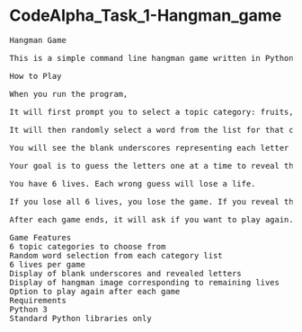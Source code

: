 # CodeAlpha_Task_1-Hangman_game
<pre>
Hangman Game

This is a simple command line hangman game written in Python.

How to Play
  
When you run the program, 
  
It will first prompt you to select a topic category: fruits, animals, programs, veggies, soft drinks, or electronics.

It will then randomly select a word from the list for that category.

You will see the blank underscores representing each letter of the word.

Your goal is to guess the letters one at a time to reveal the full word before you run out of lives.

You have 6 lives. Each wrong guess will lose a life.

If you lose all 6 lives, you lose the game. If you reveal the full word before losing all lives, you win!

After each game ends, it will ask if you want to play again.

Game Features
6 topic categories to choose from
Random word selection from each category list
6 lives per game
Display of blank underscores and revealed letters
Display of hangman image corresponding to remaining lives
Option to play again after each game
Requirements
Python 3
Standard Python libraries only

</pre>

